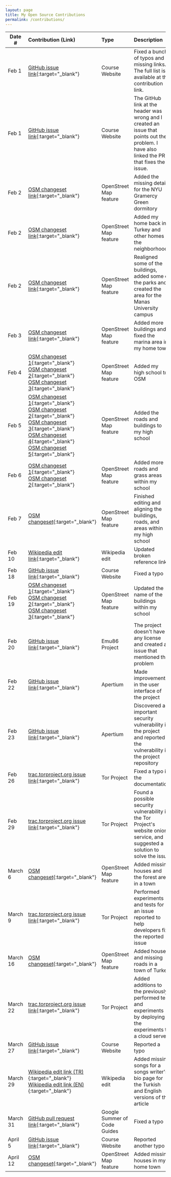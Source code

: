 ```yaml
---
layout: page
title: My Open Source Contributions
permalink: /contributions/
---
```


<!--
Type of the contribution should be "Wikipedia edit", "OpenStreet Map feature", "Documentation", "Course website", "Blog",
"Browse Add-on", etc.

The description should include a brief summary of what you did.

Replace the first row with your own contribution.

-->





| Date #  | Contribution (Link)                                                                       | Type              | Description                                                                                         |
|---------|:------------------------------------------------------------------------------------------|:------------------|:----------------------------------------------------------------------------------------------------|
| Feb 1   | [GitHub issue link](https://github.com/joannakl/ossd_s20/issues/8){:target="_blank"}      | Course Website    |   Fixed a bunch of typos and missing links. The full list is available at the contribution link.    |
| Feb 1   | [GitHub issue link](https://github.com/joannakl/ossd_s20/issues/10){:target="_blank"}     | Course Website    |   The GitHub link at the header was wrong and I created an issue that points out the problem. I have also linked the PR that fixes the issue.    |
| Feb 2   | [OSM changeset link](https://www.openstreetmap.org/changeset/80446062){:target="_blank"}            | OpenStreet Map feature | Added the missing details for the NYU Gramercy Green dormitory |
| Feb 2   | [OSM changeset link](https://www.openstreetmap.org/changeset/80446794){:target="_blank"}            | OpenStreet Map feature | Added my home back in Turkey and other homes in the neighborhood |
| Feb 2   | [OSM changeset link](https://www.openstreetmap.org/changeset/80447169){:target="_blank"}            | OpenStreet Map feature | Realigned some of the buildings, added some of the parks and created the area for the Manas University campus |
| Feb 3   | [OSM changeset link](https://www.openstreetmap.org/changeset/80496095){:target="_blank"}            | OpenStreet Map feature | Added more buildings and fixed the marina area in my home town |
| Feb 4   | [OSM changeset 1](https://www.openstreetmap.org/changeset/80543507){:target="_blank"} <br> [OSM changeset 2](https://www.openstreetmap.org/changeset/80544486){:target="_blank"} <br> [OSM changeset 3](https://www.openstreetmap.org/changeset/80548644){:target="_blank"}        | OpenStreet Map feature | Added my high school to OSM |
| Feb 5   | [OSM changeset 1](https://www.openstreetmap.org/changeset/80605092){:target="_blank"} <br> [OSM changeset 2](https://www.openstreetmap.org/changeset/80605608){:target="_blank"} <br> [OSM changeset 3](https://www.openstreetmap.org/changeset/80606051){:target="_blank"} <br> [OSM changeset 4](https://www.openstreetmap.org/changeset/80606341){:target="_blank"} <br> [OSM changeset 5](https://www.openstreetmap.org/changeset/80606837){:target="_blank"}| OpenStreet Map feature | Added the roads and buildings to my high school |
| Feb 6   | [OSM changeset 1](https://www.openstreetmap.org/changeset/80657674){:target="_blank"} <br> [OSM changeset 2](https://www.openstreetmap.org/changeset/80658025){:target="_blank"} | OpenStreet Map feature | Added more roads and grass areas within my school |
| Feb 7   | [OSM changeset](https://www.openstreetmap.org/changeset/80710531){:target="_blank"} | OpenStreet Map feature | Finished editing and aligning the buildings, roads, and areas within my high school |
| Feb 10   | [Wikipedia edit link](https://en.wikipedia.org/w/index.php?title=Lalibela&oldid=940042590){:target="_blank"} | Wikipedia edit |  Updated broken reference link |
| Feb 18   | [GitHub issue link](https://github.com/joannakl/ossd_s20/issues/14){:target="_blank"} | Course Website |  Fixed a typo |
| Feb 19   | [OSM changeset 1](https://www.openstreetmap.org/changeset/81244337){:target="_blank"} <br> [OSM changeset 2](https://www.openstreetmap.org/changeset/81245051){:target="_blank"} <br> [OSM changeset 3](https://www.openstreetmap.org/changeset/81245319){:target="_blank"}| OpenStreet Map feature | Updated the name of the buildings within my school |
| Feb 20   | [GitHub issue link](https://github.com/gcallah/Emu86/issues/27){:target="_blank"} | Emu86 Project |  The project doesn't have any license and created an issue that mentioned this problem |
| Feb 22   | [GitHub issue link](https://github.com/apertium/apertium-html-tools/issues/362){:target="_blank"} | Apertium |  Made improvements in the user interface of the project|
| Feb 23   | [GitHub issue link](https://github.com/apertium/apertium-html-tools/issues/363){:target="_blank"} | Apertium |  Discovered an important security vulnerability in the project and reported the vulnerability in the project repository|
| Feb 26   | [trac.torproject.org issue link](https://trac.torproject.org/projects/tor/ticket/33470){:target="_blank"} | Tor Project |  Fixed a typo in the documentation |
| Feb 29   | [trac.torproject.org issue link](https://trac.torproject.org/projects/tor/ticket/33490){:target="_blank"} | Tor Project |  Found a possible security vulnerability in the Tor Project's website onion service, and suggested a solution to solve the issue|
| March 6   | [OSM changeset](https://www.openstreetmap.org/changeset/81888212){:target="_blank"} | OpenStreet Map feature | Added missing houses and the forest area in a town  |
| March 9   | [trac.torproject.org issue link](https://trac.torproject.org/projects/tor/ticket/33010#comment:14){:target="_blank"} | Tor Project |  Performed experiments and tests for an issue reported to help developers fix the reported issue |
| March 16   | [OSM changeset](https://www.openstreetmap.org/changeset/82278240){:target="_blank"} | OpenStreet Map feature | Added houses and missing roads in a town of Turkey |
| March 22   | [trac.torproject.org issue link](https://trac.torproject.org/projects/tor/ticket/33010#comment:16){:target="_blank"} | Tor Project |  Added additions to the previously performed test and experiments by deploying the experiments to a cloud server |
| March 27   | [GitHub issue link](https://github.com/joannakl/ossd_s20/issues/22){:target="_blank"} | Course Website |  Reported a typo |
| March 29   | [Wikipedia edit link (TR)](https://tr.wikipedia.org/w/index.php?title=Fikret_%C5%9Eene%C5%9F&oldid=21901167){:target="_blank"} <br> [Wikipedia edit link (EN)](https://en.wikipedia.org/w/index.php?title=Fikret_%C5%9Eene%C5%9F&oldid=948083065){:target="_blank"}| Wikipedia edit |  Added missing songs for a songs writer's bio page for the Turkish and English versions of the article|
| March 31   | [GitHub pull request link](https://github.com/google/gsocguides/pull/49){:target="_blank"} | Google Summer of Code Guides |  Fixed a typo |
| April 5   | [GitHub issue link](https://github.com/joannakl/ossd_s20/issues/25){:target="_blank"} | Course Website |  Reported another typo |
| April 12   | [OSM changeset](https://www.openstreetmap.org/changeset/83446086){:target="_blank"} | OpenStreet Map feature | Added missing houses in my home town |
